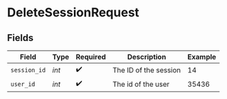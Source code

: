 # DeleteSessionRequest


## Fields

| Field                 | Type                  | Required              | Description           | Example               |
| --------------------- | --------------------- | --------------------- | --------------------- | --------------------- |
| `session_id`          | *int*                 | :heavy_check_mark:    | The ID of the session | 14                    |
| `user_id`             | *int*                 | :heavy_check_mark:    | The id of the user    | 35436                 |